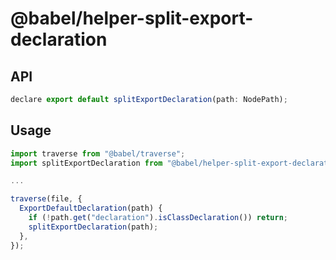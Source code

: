 # @babel/helper-split-export-declaration

## API

```js
declare export default splitExportDeclaration(path: NodePath);
```

## Usage

```js
import traverse from "@babel/traverse";
import splitExportDeclaration from "@babel/helper-split-export-declaration";

...

traverse(file, {
  ExportDefaultDeclaration(path) {
    if (!path.get("declaration").isClassDeclaration()) return;
    splitExportDeclaration(path);
  },
});
```
